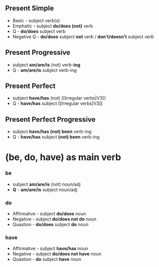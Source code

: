 ## Present Simple 
- Basic - subject verb(s)
- Emphatic - subject **do/does (not)** verb
- Q - **do/does** subject verb
- Negative Q - **do/does** subject **not** *verb* / **don't/doesn't** subject *verb* 

## Present Progressive 
- subject **am/are/is** (not) verb-**ing**
- Q - **am/are/is** subject verb-ing

## Present Perfect 
- subject **have/has** (not) [[Irregular verbs|V3]]
- Q -  **have/has** subject [[Irregular verbs|V3]]

## Present Perfect Progressive
- subject **have/has (not) been** verb-ing 
- Q - **have/has** subject **(not) been** verb-ing 


# (be, do, have) as main verb

### be
- subject **am/are/is** (not) noun/adj
- **Q** - **am/are/is** subject noun/adj

### do
- Affirmative -  subject **do/does** noun
- Negative - subject **do/does not do** noun
- Quastion - **do/does** subject **do** noun

### have
- Affirmative -  subject **have/has** noun
- Negative - subject **do/does not have** noun
- Quastion - **do** subject **have** noun
